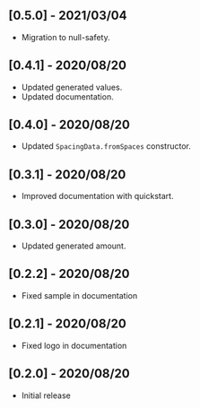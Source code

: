 ## [0.5.0] - 2021/03/04

* Migration to null-safety.

## [0.4.1] - 2020/08/20

* Updated generated values.
* Updated documentation.

## [0.4.0] - 2020/08/20

* Updated `SpacingData.fromSpaces` constructor.

## [0.3.1] - 2020/08/20

* Improved documentation with quickstart.

## [0.3.0] - 2020/08/20

* Updated generated amount.

## [0.2.2] - 2020/08/20

* Fixed sample in documentation

## [0.2.1] - 2020/08/20

* Fixed logo in documentation

## [0.2.0] - 2020/08/20

* Initial release
